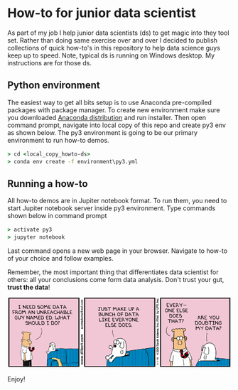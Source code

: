# How-to for junior data scientist

As part of my job I help junior data scientists (ds) to get magic into they tool set. Rather than doing same exercise over and over I decided to publish collections of quick how-to's in this repository to help data science guys keep up to speed. Note, typical ds is running on Windows desktop. My instructions are for those ds.

## Python environment
The easiest way to get all bits setup is to use Anaconda pre-compiled packages with package manager. To create new environment make sure you downloaded [Anaconda distribution](https://www.anaconda.com/download/) and run installer. Then open command prompt, navigate into local copy of this repo and create py3 env as shown below. The py3 environment is going to be our primary environment to run how-to demos.

```cmd
> cd <local_copy_howto-ds>
> conda env create -f environment\py3.yml
```

## Running a how-to

All how-to demos are in Jupiter notebook format. To run them, you need to start Jupiter notebook server inside py3 environment. Type commands shown below in command prompt 

```cmd
> activate py3
> jupyter notebook
```

Last command opens a new web page in your browser. Navigate to how-to of your choice and follow examples.

Remember, the most important thing that differentiates data scientist for others: all your conclusions come form data analysis. Don't trust your gut, **trust the data**!

![trust-the-data](trust-the-data.gif)

Enjoy!





